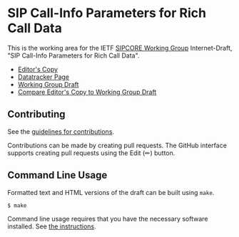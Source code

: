 # SIP Call-Info Parameters for Rich Call Data

This is the working area for the IETF [SIPCORE Working Group](https://datatracker.ietf.org/wg/sipcore/documents/) Internet-Draft, "SIP Call-Info Parameters for Rich Call Data".

* [Editor's Copy](https://ajeanmahoney.github.io/sipcore-callinfo-rfc/#go.draft-ietf-sipcore-callinfo-rcd.html)
* [Datatracker Page](https://datatracker.ietf.org/doc/draft-ietf-sipcore-callinfo-rcd)
* [Working Group Draft](https://datatracker.ietf.org/doc/html/draft-ietf-sipcore-callinfo-rcd)
* [Compare Editor's Copy to Working Group Draft](https://ajeanmahoney.github.io/sipcore-callinfo-rfc/#go.draft-ietf-sipcore-callinfo-rcd.diff)


## Contributing

See the
[guidelines for contributions](https://github.com/ajeanmahoney/sipcore-callinfo-rfc/blob//CONTRIBUTING.md).

Contributions can be made by creating pull requests.
The GitHub interface supports creating pull requests using the Edit (✏) button.


## Command Line Usage

Formatted text and HTML versions of the draft can be built using `make`.

```sh
$ make
```

Command line usage requires that you have the necessary software installed.  See
[the instructions](https://github.com/martinthomson/i-d-template/blob/main/doc/SETUP.md).

